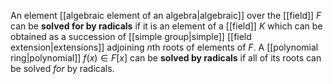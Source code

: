 An element [[algebraic element of an algebra|algebraic]] over the [[field]] $F$ can be **solved for by radicals** if it is an element of a [[field]] $K$ which can be obtained as a succession of [[simple group|simple]] [[field extension|extensions]] adjoining $n$th roots of elements of $F$. A [[polynomial ring|polynomial]] $f(x) \in F[x]$ can be **solved by radicals** if all of its roots can be solved *for* by radicals. 